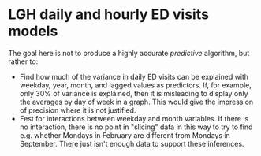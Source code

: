 # LGH daily and hourly ED visits models 
The goal here is not to produce a highly accurate *predictive* algorithm, but rather to: 

* Find how much of the variance in daily ED visits can be explained with weekday, year, month, and lagged values as predictors. If, for example, only 30% of variance is explained, then it is misleading to display only the averages by day of week in a graph. This would give the impression of precision where it is not justified. 
* Fest for interactions between weekday and month variables. If there is no interaction, there is no point in "slicing" data in this way to try to find e.g. whether Mondays in February are different from Mondays in September. There just isn't enough data to support these inferences. 